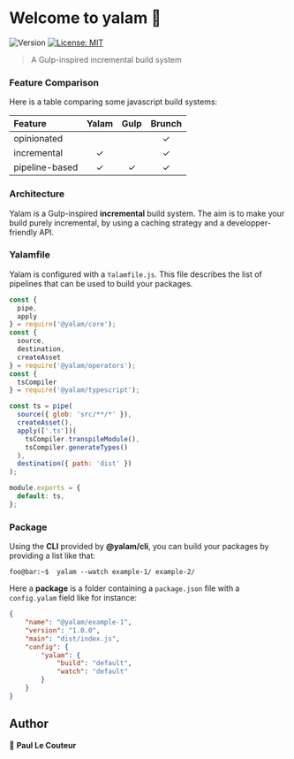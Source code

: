 # Welcome to yalam 👋
![Version](https://img.shields.io/badge/version-0.2.6-blue.svg?cacheSeconds=2592000)
[![License: MIT](https://img.shields.io/badge/License-MIT-yellow.svg)](#)

> A Gulp-inspired incremental build system

### Feature Comparison

Here is a table comparing some javascript build systems:

| Feature         | Yalam         | Gulp  | Brunch |
| :-------------  |:-------------:|:-----:|:------:|
| opinionated     |               |       | ✓      |
| incremental     | ✓             |       | ✓      |
| pipeline-based  | ✓             | ✓     | ✓      |

### Architecture

Yalam is a Gulp-inspired **incremental** build system. The aim is to make your build purely incremental,
by using a caching strategy and a developper-friendly API.

### Yalamfile

Yalam is configured with a `Yalamfile.js`.
This file describes the list of pipelines that can be used to build your packages.

```javascript
const {
  pipe,
  apply
} = require('@yalam/core');
const {
  source,
  destination,
  createAsset
} = require('@yalam/operators');
const {
  tsCompiler
} = require('@yalam/typescript');

const ts = pipe(
  source({ glob: 'src/**/*' }),
  createAsset(),
  apply(['.ts'])(
    tsCompiler.transpileModule(),
    tsCompiler.generateTypes()
  ),
  destination({ path: 'dist' })
);

module.exports = {
  default: ts,
};
```

### Package

Using the **CLI** provided by **@​yalam/cli**, you can build your packages by providing a list like that:

```console
foo@bar:~$  yalam --watch example-1/ example-2/
```

Here a **package** is a folder containing a `package.json` file with a `config.yalam` field like for instance:

```json
{
    "name": "@yalam/example-1",
    "version": "1.0.0",
    "main": "dist/index.js",
    "config": {
        "yalam": {
            "build": "default",
            "watch": "default"
        }
    }
}
```

## Author

👤 **Paul Le Couteur**
